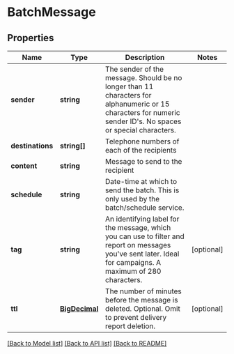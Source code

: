 # BatchMessage

## Properties
Name | Type | Description | Notes
------------ | ------------- | ------------- | -------------
**sender** | **string** | The sender of the message. Should be no longer than 11 characters for alphanumeric or 15 characters for numeric sender ID&#x27;s. No spaces or special characters. | 
**destinations** | **string[]** | Telephone numbers of each of the recipients | 
**content** | **string** | Message to send to the recipient | 
**schedule** | **string** | Date-time at which to send the batch. This is only used by the batch/schedule service. | 
**tag** | **string** | An identifying label for the message, which you can use to filter and report on messages you&#x27;ve sent later. Ideal for campaigns. A maximum of 280 characters. | [optional] 
**ttl** | [**BigDecimal**](BigDecimal.md) | The number of minutes before the message is deleted. Optional. Omit to prevent delivery report deletion. | [optional] 

[[Back to Model list]](../../README.md#documentation-for-models) [[Back to API list]](../../README.md#documentation-for-api-endpoints) [[Back to README]](../../README.md)

